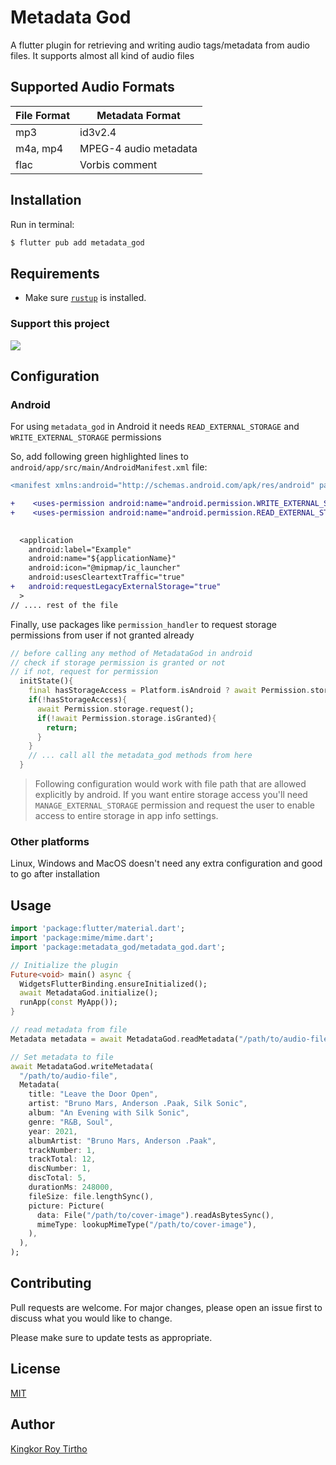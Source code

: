 # Metadata God

A flutter plugin for retrieving and writing audio tags/metadata from audio files. It supports almost all kind of audio files

## Supported Audio Formats

| File Format | Metadata Format       |
| ----------- | --------------------- |
| mp3         | id3v2.4               |
| m4a, mp4    | MPEG-4 audio metadata |
| flac        | Vorbis comment        |

## Installation

Run in terminal:

```bash
$ flutter pub add metadata_god
```

## Requirements
- Make sure [`rustup`](https://rustup.rs) is installed.

### Support this project

<a href="https://www.buymeacoffee.com/krtirtho"><img src="https://img.buymeacoffee.com/button-api/?text=Buy me a coffee&emoji=&slug=krtirtho&button_colour=FFDD00&font_colour=000000&font_family=Cookie&outline_colour=000000&coffee_colour=ffffff" /></a>

## Configuration
### Android 
For using `metadata_god` in Android it needs `READ_EXTERNAL_STORAGE` and `WRITE_EXTERNAL_STORAGE` permissions

So, add following green highlighted lines to `android/app/src/main/AndroidManifest.xml` file:

```diff
<manifest xmlns:android="http://schemas.android.com/apk/res/android" package="com.example.example">

+    <uses-permission android:name="android.permission.WRITE_EXTERNAL_STORAGE" />
+    <uses-permission android:name="android.permission.READ_EXTERNAL_STORAGE" />

  
  <application 
    android:label="Example"
    android:name="${applicationName}"
    android:icon="@mipmap/ic_launcher"
    android:usesCleartextTraffic="true"
+   android:requestLegacyExternalStorage="true"
  >
// .... rest of the file
```

Finally, use packages like `permission_handler` to request storage permissions from user if not granted already
```dart
// before calling any method of MetadataGod in android
// check if storage permission is granted or not
// if not, request for permission
  initState(){
    final hasStorageAccess = Platform.isAndroid ? await Permission.storage.isGranted : true
    if(!hasStorageAccess){
      await Permission.storage.request();
      if(!await Permission.storage.isGranted){
        return;
      }
    }
    // ... call all the metadata_god methods from here
  }
```

> Following configuration would work with file path that are allowed explicitly by android. If you want entire storage access you'll need `MANAGE_EXTERNAL_STORAGE` permission and request the user to enable access to entire storage in app info settings.

### Other platforms

Linux, Windows and MacOS doesn't need any extra configuration and good to go after installation

## Usage


```dart
import 'package:flutter/material.dart';
import 'package:mime/mime.dart';
import 'package:metadata_god/metadata_god.dart';

// Initialize the plugin
Future<void> main() async {
  WidgetsFlutterBinding.ensureInitialized();
  await MetadataGod.initialize();
  runApp(const MyApp());
}

// read metadata from file
Metadata metadata = await MetadataGod.readMetadata("/path/to/audio-file");

// Set metadata to file
await MetadataGod.writeMetadata(
  "/path/to/audio-file",
  Metadata(
    title: "Leave the Door Open",
    artist: "Bruno Mars, Anderson .Paak, Silk Sonic",
    album: "An Evening with Silk Sonic",
    genre: "R&B, Soul",
    year: 2021,
    albumArtist: "Bruno Mars, Anderson .Paak",
    trackNumber: 1,
    trackTotal: 12,
    discNumber: 1,
    discTotal: 5,
    durationMs: 248000,
    fileSize: file.lengthSync(),
    picture: Picture(
      data: File("/path/to/cover-image").readAsBytesSync(),
      mimeType: lookupMimeType("/path/to/cover-image"),
    ),
  ),
);
```

## Contributing

Pull requests are welcome. For major changes, please open an issue first to discuss what you would like to change.

Please make sure to update tests as appropriate.

## License

[MIT](https://choosealicense.com/licenses/mit/)

## Author

[Kingkor Roy Tirtho](https://github.com/KRTirtho)
